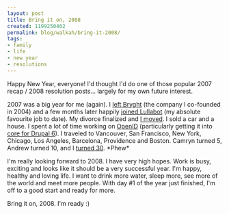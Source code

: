 ```yaml
---
layout: post
title: Bring it on, 2008
created: 1199250462
permalink: blog/walkah/bring-it-2008/
tags:
- family
- life
- new year
- resolutions
---
```

<p>Happy New Year, everyone! I'd thought I'd do one of those popular 2007 recap / 2008 resolution posts... largely for my own future interest.</p>
<p>2007 was a big year for me (again). I <a href="http://walkah.net/blog/walkah/not-so-bryght-anymore">left Bryght</a> (the company I co-founded in 2004) and a few months later happily <a href="http://walkah.net/blog/walkah/james-lullabot-dot-com">joined Lullabot</a> (my absolute favourite job to date). My divorce finalized and <a href="http://walkah.net/blog/walkah/buh-bye-039burbs">I moved</a>. I sold a car and a house. I spent a lot of time working on <a href="http://walkah.net/tag/openid">OpenID</a> (particularly getting it into <a href="http://walkah.net/blog/walkah/drupal-6-and-openid">core for Drupal 6</a>). I traveled to Vancouver, San Francisco, New York, Chicago, Los Angeles, Barcelona, Providence and Boston. Camryn turned 5, Andrew turned 10, and I <a href="http://walkah.net/blog/walkah/thirty">turned 30</a>. *Phew*</p>
<p>I'm really looking forward to 2008. I have very high hopes. Work is busy, exciting and looks like it should be a very successful year. I'm happy, healthy and loving life. I want to drink more water, sleep more, see more of the world and meet more people. With day #1 of the year just finished, I'm off to a good start and ready for more.</p>
<p>Bring it on, 2008. I'm ready :)</p>
